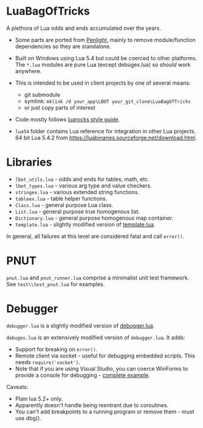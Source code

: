 # LuaBagOfTricks

A plethora of Lua odds and ends accumulated over the years.

- Some parts are ported from [Penlight](https://github.com/lunarmodules/Penlight), mainly to remove module/function
  dependencies so they are standalone.

- Built on Windows using Lua 5.4 but could be coerced to other platforms. The `*.lua` modules are
  pure Lua (except debugex.lua) so *should* work anywhere.

- This is intended to be used in client projects by one of several means:
  - git submodule
  - symlink: `mklink /d your_app\LBOT your_git_clone\LuaBagOfTricks`
  - or just copy parts of interest

- Code mostly follows [luarocks style guide](https://github.com/luarocks/lua-style-guide).

- `lua54` folder contains Lua reference for integration in other Lua projects. 64 bit Lua 5.4.2 from https://luabinaries.sourceforge.net/download.html.

# Libraries

- `lbot_utils.lua` - odds and ends for tables, math, etc.
- `lbot_types.lua` - various arg type and value checkers.
- `stringex.lua` - various extended string functions.
- `tableex.lua` - table helper functions.
- `Class.lua` - general purpose Lua class.
- `List.lua` - general purpose true homogenous list.
- `Dictionary.lua` - general purpose homogenous map container.
- `template.lua` - slightly modified version of [template.lua](https://github.com/lunarmodules/Penlight).

In general, all failures at this level are considered fatal and call `error()`.

# PNUT

`pnut.lua` and `pnut_runner.lua` comprise a minimalist unit test framework. See `test\\test_pnut.lua` for examples.

# Debugger

`debugger.lua` is a slightly modified version of [debugger.lua](https://github.com/slembcke/debugger.lua).

`debugex.lua` is an extensively modified version of `debugger.lua`. It adds:
- Support for breaking on `error()`.
- Remote client via socket - useful for debugging embedded scripts. This needs `require('socket')`.
- Note that if you are using Visual Studio, you can coerce WinForms to provide a console for
  debugging - [complete example](https://github.com/cepthomas/LuaInterop/tree/main/CppCli).

Caveats:
- Plain lua 5.2+ only.
- Apparently doesn't handle being reentrant due to coroutines.
- You can't add breakpoints to a running program or remove them - must use dbg().

